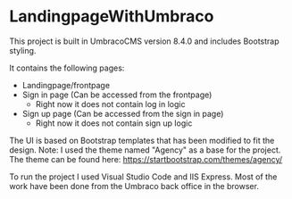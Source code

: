 # LandingpageWithUmbraco
This project is built in UmbracoCMS version 8.4.0 and includes Bootstrap styling.

It contains the following pages:
- Landingpage/frontpage
- Sign in page (Can be accessed from the frontpage)
   - Right now it does not contain log in logic
- Sign up page (Can be accessed from the sign in page)
   - Right now it does not contain sign up logic

The UI is based on Bootstrap templates that has been modified to fit the design.
Note: I used the theme named "Agency" as a base for the project.
The theme can be found here: https://startbootstrap.com/themes/agency/

To run the project I used Visual Studio Code and IIS Express.
Most of the work have been done from the Umbraco back office in the browser.

